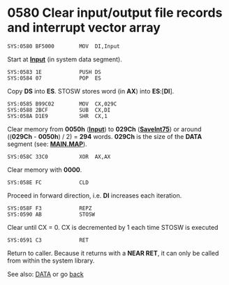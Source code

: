 # 0580 Clear input/output file records and interrupt vector array

```
SYS:0580 BF5000        MOV	DI,Input
```
Start at **[Input](DATA.md)** (in system data segment).

```
SYS:0583 1E            PUSH	DS
SYS:0584 07            POP	ES
```

Copy **DS** into **ES**. STOSW stores word (in **AX**) into **ES**:[**DI**].

```
SYS:0585 B99C02        MOV	CX,029C
SYS:0588 2BCF          SUB	CX,DI
SYS:058A D1E9          SHR	CX,1
```

Clear memory from **0050h** (**[Input](DATA.md)**) to **029Ch** (**[SaveInt75](DATA.md)**) or around ((**029Ch** - **0050h**) / 2) = **294** words. **029Ch** is the size of the **DATA** segment (see: **[MAIN.MAP](MAIN-MAP.md)**).

```
SYS:058C 33C0          XOR	AX,AX
```

Clear memory with **0000**.

```
SYS:058E FC            CLD
```

Proceed in forward direction, i.e. **DI** increases each iteration.

```
SYS:058F F3            REPZ
SYS:0590 AB            STOSW
```

Clear until CX = 0. CX is decremented by 1 each time STOSW is executed


```
SYS:0591 C3            RET
```

Return to caller. Because it returns with a **NEAR RET**, it can only be called from within the system library.

See also: [DATA](DATA.md) or go [back](../README.md)